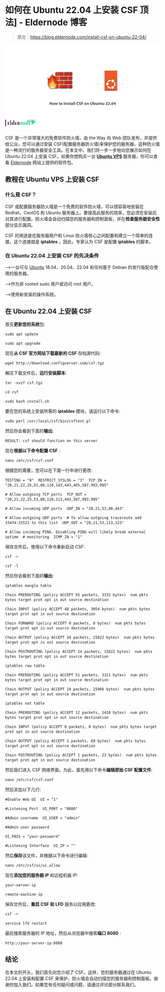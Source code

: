 # 如何在 Ubuntu 22.04 上安装 CSF 顶法] - Eldernode 博客

> 原文：<https://blog.eldernode.com/install-csf-on-ubuntu-22-04/>

![How to Install CSF on Ubuntu 22.04](img/d6452fbc8f87ce253078ef9c907df5a0.png)

CSF 是一个非常强大的免费软件防火墙，由 the Way 向 Web 团队发布，并提供给公众。您可以通过安装 CSF(配置服务器防火墙)来保护您的服务器。这种防火墙是一种流行的服务器安全工具。在本文中，我们将一步一步地向您展示如何在 Ubuntu 22.04 上安装 CSF。如果你想购买一台 **[Ubuntu VPS](https://eldernode.com/ubuntu-vps/)** 服务器，你可以查看 [Eldernode](https://eldernode.com/) 网站上提供的软件包。

## **教程在 Ubuntu VPS 上安装 CSF**

### **什么是 CSF？**

CSF 或配置服务器防火墙是一个免费的软件防火墙，可以很容易地安装在 Redhat，CentOS 和 Ubuntu 服务器上。要提高此服务的效率，您必须在安装后对其进行配置。防火墙会自动扫描您的服务器和控制面板，并在**检查服务器安全性**部分显示漏洞。

CSF 的用途是在服务器用户和 Linux 防火墙核心之间配置和建立一个简单的连接，这个连接就是 **iptables** 。因此，专家认为 CSF 是配置 **iptables** 的脚本。

### **在 Ubuntu 22.04 上安装 CSF 的先决条件**

–>一台可与 [Ubuntu](https://blog.eldernode.com/tag/ubuntu/) 18.04、20.04、22.04 和任何基于 Debian 的发行版配合使用的服务器。

–>作为非 rooted sudo 用户或访问 root 用户。

–>使用新安装的操作系统。

## **在 Ubuntu 22.04 上安装 CSF**

首先**更新您的系统**包:

```
sudo apt update 
```

```
sudo apt upgrade
```

现在**从 CSF 官方网站下载最新的 CSF** 存档源代码:

```
wget http://download.configserver.com/csf.tgz
```

解压下载文件后，**运行安装脚本**:

```
tar -xvzf csf.tgz 
```

```
cd csf 
```

```
sudo bash install.sh
```

要在您的系统上安装所需的 **iptables** 模块，请运行以下命令:

```
sudo perl /usr/local/csf/bin/csftest.pl
```

然后你会看到下面的**输出**:

```
RESULT: csf should function on this server
```

现在**根据以下命令配置 CSF** :

```
nano /etc/csf/csf.conf
```

根据您的需要，您可以在下面一行中进行更改:

```
TESTING = "0"  RESTRICT_SYSLOG = "3"  TCP_IN = "20,21,22,25,53,80,110,143,443,465,587,993,995"
```

```
# Allow outgoing TCP ports  TCP_OUT = "20,21,22,25,53,80,110,113,443,587,993,995"
```

```
# Allow incoming UDP ports  UDP_IN = "20,21,53,80,443"
```

```
# Allow outgoing UDP ports  # To allow outgoing traceroute add 33434:33523 to this list  UDP_OUT = "20,21,53,113,123"
```

```
# Allow incoming PING. Disabling PING will likely break external uptime  # monitoring  ICMP_IN = "1"
```

保存文件后，使用以下命令重新启动 CSF:

```
csf -r 
```

```
csf -l
```

然后你会看到下面的**输出**:

```
iptables mangle table
```

```
Chain PREROUTING (policy ACCEPT 55 packets, 3332 bytes)  num pkts bytes target prot opt in out source destination
```

```
Chain INPUT (policy ACCEPT 48 packets, 3054 bytes)  num pkts bytes target prot opt in out source destination
```

```
Chain FORWARD (policy ACCEPT 0 packets, 0 bytes)  num pkts bytes target prot opt in out source destination
```

```
Chain OUTPUT (policy ACCEPT 24 packets, 15822 bytes)  num pkts bytes target prot opt in out source destination
```

```
Chain POSTROUTING (policy ACCEPT 24 packets, 15822 bytes)  num pkts bytes target prot opt in out source destination
```

```
iptables raw table
```

```
Chain PREROUTING (policy ACCEPT 51 packets, 3321 bytes)  num pkts bytes target prot opt in out source destination
```

```
Chain OUTPUT (policy ACCEPT 24 packets, 15966 bytes)  num pkts bytes target prot opt in out source destination
```

```
iptables nat table
```

```
Chain PREROUTING (policy ACCEPT 12 packets, 1410 bytes)  num pkts bytes target prot opt in out source destination
```

```
Chain INPUT (policy ACCEPT 0 packets, 0 bytes)  num pkts bytes target prot opt in out source destination
```

```
Chain OUTPUT (policy ACCEPT 1 packets, 69 bytes)  num pkts bytes target prot opt in out source destination
```

```
Chain POSTROUTING (policy ACCEPT 1 packets, 23 bytes)  num pkts bytes target prot opt in out source destination
```

然后我们进入 CSF 网络界面。为此，首先用以下命令**编辑原始 CSF 配置文件**:

```
nano /etc/csf/csf.conf
```

然后添加以下几行:

```
#Enable Web UI  UI = "1"
```

```
#Listening Port  UI_PORT = "8080"
```

```
#Admin username  UI_USER = "admin"
```

```
#Admin user password
```

```
UI_PASS = "your-password"
```

```
#Listening Interface  UI_IP = ""
```

然后**保存**该文件，并根据以下命令进行编辑:

```
nano /etc/csf/ui/ui.allow
```

现在**添加您的服务器 IP** 和远程机器 IP:

```
your-server-ip
```

```
remote-machine-ip
```

保存文件后，**重启 CSF 和 LFD** 服务以应用更改:

```
csf -r
```

```
service lfd restart
```

最后搜索服务器的 IP 地址，然后从浏览器中搜索**端口 8080** :

```
http://your-server-ip:8080
```

## 结论

在本文的开头，我们首先向您介绍了 CSF。这样，您的服务器通过在 Ubuntu 22.04 上安装和配置 CSF 来保护，防火墙会自动扫描您的服务器和控制面板。谢谢你加入我们。如果您有任何疑问或问题，请通过评论部分联系我们。